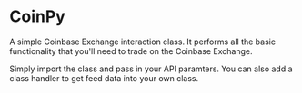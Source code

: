 # CoinPy

A simple Coinbase Exchange interaction class. It performs all the basic functionality that you'll need to trade on the Coinbase Exchange.

Simply import the class and pass in your API paramters. You can also add a class handler to get feed data into your own class.
